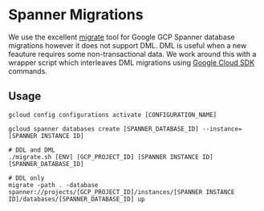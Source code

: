# Spanner Migrations

We use the excellent [migrate](https://github.com/golang-migrate/migrate) tool for Google GCP Spanner database migrations however it does not support DML.
DML is useful when a new feauture requires some non-transactional data.
We work around this with a wrapper script which interleaves DML migrations using [Google Cloud SDK](https://cloud.google.com/sdk/install) commands.

## Usage

```shell
gcloud config configurations activate [CONFIGURATION_NAME]

gcloud spanner databases create [SPANNER_DATABASE_ID] --instance=[SPANNER INSTANCE ID]

# DDL and DML
./migrate.sh [ENV] [GCP_PROJECT_ID] [SPANNER INSTANCE ID] [SPANNER_DATABASE_ID]

# DDL only
migrate -path . -database spanner://projects/[GCP_PROJECT_ID]/instances/[SPANNER INSTANCE ID]/databases/[SPANNER_DATABASE_ID] up
```
